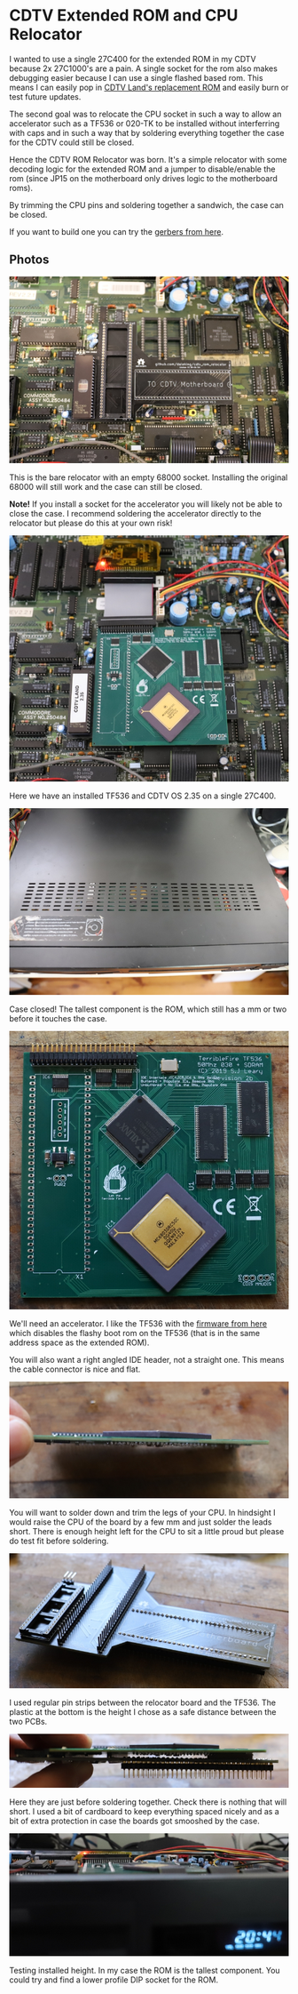 # CDTV Extended ROM and CPU Relocator

I wanted to use a single 27C400 for the extended ROM in my CDTV because 2x
27C1000's are a pain.  A single socket for the rom also makes debugging easier
because I can use a single flashed based rom.  This means I can easily pop in
[CDTV Land's replacement ROM](https://cdtvland.com/os235/) and easily burn or
test future updates.

The second goal was to relocate the CPU socket in such a way to allow an
accelerator such as a TF536 or 020-TK to be installed without interferring with
caps and in such a way that by soldering everything together the case for the
CDTV could still be closed.

Hence the CDTV ROM Relocator was born.  It's a simple relocator with some
decoding logic for the extended ROM and a jumper to disable/enable the rom
(since JP15 on the motherboard only drives logic to the motherboard roms).

By trimming the CPU pins and soldering together a sandwich, the case can be
closed.

If you want to build one you can try the [gerbers from
here](CDTV_Reromlocator/gerbers_v3.zip).

## Photos

![bare relocator](photos/bare_relocator.jpg)

This is the bare relocator with an empty 68000 socket.  Installing the original
68000 will still work and the case can still be closed.

**Note!**  If you install a socket for the accelerator you will likely not be able
to close the case.  I recommend soldering the accelerator directly to the
relocator but please do this at your own risk!

![installed](photos/installed.jpg)

Here we have an installed TF536 and CDTV OS 2.35 on a single 27C400.

![case closed](photos/case_closed.jpg)

Case closed!  The tallest component is the ROM, which still has a mm or two
before it touches the case.

![tf526 top](photos/tf536_top.jpg)

We'll need an accelerator.  I like the TF536 with the [firmware from
here](https://www.exxoshost.co.uk/forum/viewtopic.php?f=76&t=3542&sid=06fe9e624b3ed6e35e5968cf34cc0226&start=30#p70123)
which disables the flashy boot rom on the TF536 (that is in the same address
space as the extended ROM).

You will also want a right angled IDE header, not a straight one.  This means
the cable connector is nice and flat.

![tf536 cpu trim](photos/tf536_cpu_trim.jpg)

You will want to solder down and trim the legs of your CPU.  In hindsight I
would raise the CPU of the board by a few mm and just solder the leads short.
There is enough height left for the CPU to sit a little proud but please do
test fit before soldering.

![relocator pins](photos/relocator_pins.jpg)

I used regular pin strips between the relocator board and the TF536.  The
plastic at the bottom is the height I chose as a safe distance between the two
PCBs.

![accelerator sandwich](photos/accelerator_sandwich.jpg)

Here they are just before soldering together.  Check there is nothing that will
short.  I used a bit of cardboard to keep everything spaced nicely and as a bit
of extra protection in case the boards got smooshed by the case.

![height check](photos/height_check.jpg)

Testing installed height.  In my case the ROM is the tallest component.  You
could try and find a lower profile DIP socket for the ROM.

